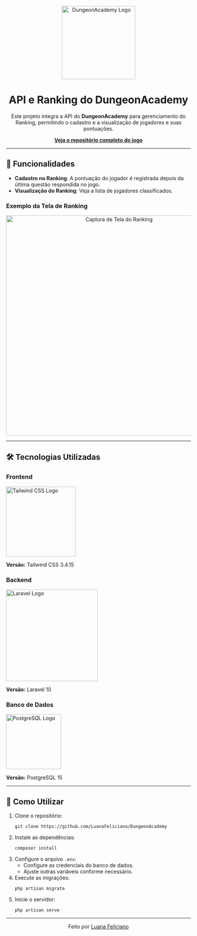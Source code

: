<p align="center">
  <a href="https://oficial.unimar.br/nucleo-de-apoio-psicopedagogico/" target="_blank">
    <img src="https://github.com/user-attachments/assets/2b7df661-99e8-4c9c-bb29-8894476bb8ce" width="200" alt="DungeonAcademy Logo">
  </a>
</p>

<h1 align="center">API e Ranking do DungeonAcademy</h1>

<p align="center">
  Este projeto integra a API do <strong>DungeonAcademy</strong> para gerenciamento do Ranking, permitindo o cadastro e a visualização de jogadores e suas pontuações.
</p>

<p align="center">
  <a href="https://github.com/LuanaFeliciano/DungeonAcademy" target="_blank"><strong>Veja o repositório completo do jogo</strong></a>
</p>

<hr>

<h2>🚀 Funcionalidades</h2>

<ul>
  <li><strong>Cadastro no Ranking</strong>: A pontuação do jogador é registrada depois da última questão respondida no jogo.</li>
  <li><strong>Visualização do Ranking</strong>: Veja a lista de jogadores classificados.</li>
</ul>

<h3>Exemplo da Tela de Ranking</h3>

<p align="center">
  <img src="https://github.com/user-attachments/assets/0f31d727-05a5-4ca4-9a2b-212a85299dd1" width="600" alt="Captura de Tela do Ranking">
</p>

<hr>

<h2>🛠️ Tecnologias Utilizadas</h2>

<h3>Frontend</h3>
<p>
  <a href="https://tailwindcss.com" target="_blank">
    <img src="https://github.com/user-attachments/assets/08110082-86cf-45fe-b562-07f8ff46aa15" alt="Tailwind CSS Logo" width="190">
  </a>
</p>
<p><strong>Versão:</strong> Tailwind CSS 3.4.15</p>

<h3>Backend</h3>
<p>
  <a href="https://laravel.com" target="_blank">
    <img src="https://raw.githubusercontent.com/laravel/art/master/logo-lockup/5%20SVG/2%20CMYK/1%20Full%20Color/laravel-logolockup-cmyk-red.svg" alt="Laravel Logo" width="250">
  </a>
</p>
<p><strong>Versão:</strong> Laravel 10</p>

<h3>Banco de Dados</h3>
<p>
  <a href="https://www.postgresql.org/" target="_blank">
    <img src="https://github.com/user-attachments/assets/ffb8f655-6f6f-4a61-97e1-0a9c0da05e7d" alt="PostgreSQL Logo" width="150">
  </a>
</p>
<p><strong>Versão:</strong> PostgreSQL 15</p>

<hr>

<h2>📜 Como Utilizar</h2>

<ol>
  <li>Clone o repositório:
    <pre><code>git clone https://github.com/LuanaFeliciano/DungeonAcademy</code></pre>
  </li>
  <li>Instale as dependências:
    <pre><code>composer install</code></pre>
  </li>
  <li>Configure o arquivo <code>.env</code>:
    <ul>
      <li>Configure as credenciais do banco de dados.</li>
      <li>Ajuste outras variáveis conforme necessário.</li>
    </ul>
  </li>
  <li>Execute as migrações:
    <pre><code>php artisan migrate</code></pre>
  </li>
  <li>Inicie o servidor:
    <pre><code>php artisan serve</code></pre>
  </li>
</ol>

<hr>

<p align="center">
  Feito por <a href="https://github.com/LuanaFeliciano" target="_blank">Luana Feliciano</a>
</p>
